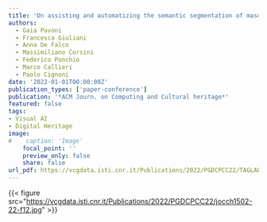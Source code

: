 ```yaml
---
title: 'On assisting and automatizing the semantic segmentation of masonry walls'
authors:
  - Gaia Pavoni
  - Francesca Giuliani
  - Anna De Falco
  - Massimiliano Corsini
  - Federico Ponchio
  - Marco Callieri
  - Paolo Cignoni
date: '2022-01-01T00:00:00Z'
publication_types: ['paper-conference']
publication: '*ACM Journ. on Computing and Cultural heritage*'
featured: false
tags:
- Visual AI
- Digital Heritage
image:
#    caption: 'Image'
    focal_point: ''
    preview_only: false
    share: false
url_pdf: https://vcgdata.isti.cnr.it/Publications/2022/PGDCPCC22/TAGLAB_WALLS_EXTENDED.pdf
---
```

{{< figure src="https://vcgdata.isti.cnr.it/Publications/2022/PGDCPCC22/jocch1502-22-f12.jpg" >}}
